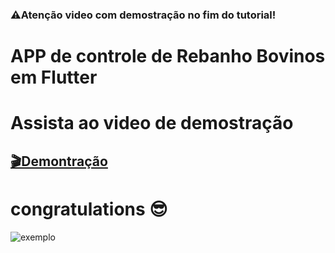 ### ⚠️Atenção video com demostração no fim do tutorial!
# APP de controle de Rebanho Bovinos em Flutter



# Assista ao video de demostração

## [🎬Demontração](https://drive.google.com/file/d/1eTeSrVDYayMeuuZHtQGa3P9GjGHiFkjp/view?usp=drivesdk)


# congratulations 😎
![exemplo](https://gifburg.com/images/gifs/congratulations/gifs/0006.gif)

